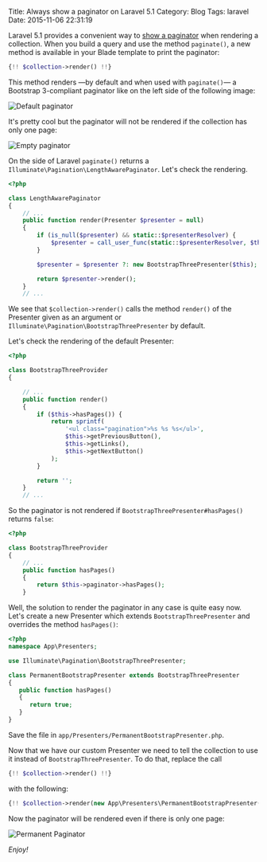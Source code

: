 Title: Always show a paginator on Laravel 5.1
Category: Blog
Tags: laravel
Date: 2015-11-06 22:31:19

Laravel 5.1 provides a convenient way to [show a paginator](http://laravel.com/docs/5.1/pagination#displaying-results-in-a-view) when rendering a collection. When you build a query and use the method `paginate()`, a new method is available in your Blade template to print the paginator:

``` php
{!! $collection->render() !!}
```

This method renders ―by default and when used with `paginate()`― a Bootstrap 3-compliant paginator like on the left side of the following image:

![Default paginator]({attach}laravel-paginator-normal.png)

It's pretty cool but the paginator will not be rendered if the collection has only one page:

![Empty paginator]({attach}laravel-paginator-none.png)

On the side of Laravel `paginate()` returns a `Illuminate\Pagination\LengthAwarePaginator`. Let's check the rendering.

``` php
<?php

class LengthAwarePaginator
{
    // ...
    public function render(Presenter $presenter = null)
    {
        if (is_null($presenter) && static::$presenterResolver) {
            $presenter = call_user_func(static::$presenterResolver, $this);
        }

        $presenter = $presenter ?: new BootstrapThreePresenter($this);

        return $presenter->render();
    }
    // ...
```

We see that `$collection->render()` calls the method `render()` of the Presenter given as an argument or `Illuminate\Pagination\BootstrapThreePresenter` by default.

Let's check the rendering of the default Presenter:

``` php
<?php

class BootstrapThreeProvider
{

    // ...
    public function render()
    {
        if ($this->hasPages()) {
            return sprintf(
                '<ul class="pagination">%s %s %s</ul>',
                $this->getPreviousButton(),
                $this->getLinks(),
                $this->getNextButton()
            );
        }

        return '';
    }
    // ...
```

So the paginator is not rendered if `BootstrapThreePresenter#hasPages()` returns `false`:

``` php
<?php

class BootstrapThreeProvider
{
    // ...
    public function hasPages()
    {
        return $this->paginator->hasPages();
    }
```

Well, the solution to render the paginator in any case is quite easy now. Let's create a new Presenter which extends `BootstrapThreePresenter` and overrides the method `hasPages()`:

``` php
<?php
namespace App\Presenters;

use Illuminate\Pagination\BootstrapThreePresenter;

class PermanentBootstrapPresenter extends BootstrapThreePresenter
{
   public function hasPages()
   {
      return true;
   }
}
```
Save the file in `app/Presenters/PermanentBootstrapPresenter.php`.

Now that we have our custom Presenter we need to tell the collection to use it instead of `BootstrapThreePresenter`. To do that, replace the call

``` php
{!! $collection->render() !!}
```

with the following:

``` php
{!! $collection->render(new App\Presenters\PermanentBootstrapPresenter($collection)) !!}
```

Now the paginator will be rendered even if there is only one page:

![Permanent Paginator]({attach}laravel-paginator-permanent.png)

_Enjoy!_
